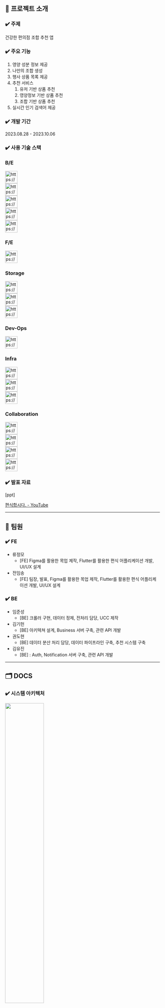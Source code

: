 ## 📌 프로젝트 소개

### ✔️ 주제

건강한 편의점 조합 추천 앱

### ✔️ 주요 기능

1. 영양 성분 정보 제공
2. 나만의 조합 생성
3. 행사 상품 목록 제공
4. 추천 서비스
    1. 유저 기반 상품 추천
    2. 영양정보 기반 상품 추천
    3. 조합 기반 상품 추천
5. 실시간 인기 검색어 제공

### ✔️ 개발 기간

2023.08.28 - 2023.10.06

### ✔️ 사용 기술 스택

### B/E

<aside>
<img src="https://spring.io/img/projects/spring-boot.svg" alt="https://spring.io/img/projects/spring-boot.svg" width="40px" />

</aside>

<aside>
<img src="https://cdn-icons-png.flaticon.com/512/5968/5968282.png" alt="https://cdn-icons-png.flaticon.com/512/5968/5968282.png" width="40px" />


</aside>

<aside>
<img src="https://cdn.icon-icons.com/icons2/2389/PNG/512/gradle_logo_icon_145224.png" alt="https://cdn.icon-icons.com/icons2/2389/PNG/512/gradle_logo_icon_145224.png" width="40px" />

</aside>

<aside>
<img src="https://www.svgrepo.com/show/452091/python.svg" alt="https://www.svgrepo.com/show/452091/python.svg" width="40px" />

</aside>

<aside>
<img src="https://cdn.icon-icons.com/icons2/2699/PNG/512/apache_spark_logo_icon_170560.png" alt="https://cdn.icon-icons.com/icons2/2699/PNG/512/apache_spark_logo_icon_170560.png" width="40px" />

</aside>

### F/E

<aside>
<img src="https://cdn.iconscout.com/icon/free/png-256/free-flutter-2038877-1720090.png" alt="https://cdn.iconscout.com/icon/free/png-256/free-flutter-2038877-1720090.png" width="40px" />

</aside>

### Storage

<aside>
<img src="https://cdn.icon-icons.com/icons2/2415/PNG/512/mysql_original_wordmark_logo_icon_146417.png" alt="https://cdn.icon-icons.com/icons2/2415/PNG/512/mysql_original_wordmark_logo_icon_146417.png" width="40px" /> 

</aside>

<aside>
<img src="https://assets.stickpng.com/images/584830b5cef1014c0b5e4a9c.png" alt="https://assets.stickpng.com/images/584830b5cef1014c0b5e4a9c.png" width="40px" />

</aside>

<aside>
<img src="https://cdn.icon-icons.com/icons2/2248/PNG/512/apache_kafka_icon_138937.png" alt="https://cdn.icon-icons.com/icons2/2248/PNG/512/apache_kafka_icon_138937.png" width="40px" /> 

</aside>

### Dev-Ops

<aside>
<img src="https://cdn-icons-png.flaticon.com/512/919/919853.png" alt="https://cdn-icons-png.flaticon.com/512/919/919853.png" width="40px" />

</aside>

### Infra

<aside>
<img src="https://static-00.iconduck.com/assets.00/aws-ec2-icon-423x512-iaajemnx.png" alt="https://static-00.iconduck.com/assets.00/aws-ec2-icon-423x512-iaajemnx.png" width="40px" />

</aside>

<aside>
<img src="https://static.invertase.io/assets/social/firebase-logo.png" alt="https://static.invertase.io/assets/social/firebase-logo.png" width="40px" />

</aside>

<aside>
<img src="https://cdn.icon-icons.com/icons2/2699/PNG/512/apache_zookeeper_logo_icon_169571.png" alt="https://cdn.icon-icons.com/icons2/2699/PNG/512/apache_zookeeper_logo_icon_169571.png" width="40px" /> 

</aside>

### Collaboration

<aside>
<img src="https://static-00.iconduck.com/assets.00/gitlab-icon-2048x1885-1o0cwkbx.png" alt="https://static-00.iconduck.com/assets.00/gitlab-icon-2048x1885-1o0cwkbx.png" width="40px" />

</aside>

<aside>
<img src="https://25322853.fs1.hubspotusercontent-eu1.net/hub/25322853/hubfs/STAGIL_January2022/Images/jira-software-logo-jira-logo-hd-png.png?width=360&name=jira-software-logo-jira-logo-hd-png.png" alt="https://25322853.fs1.hubspotusercontent-eu1.net/hub/25322853/hubfs/STAGIL_January2022/Images/jira-software-logo-jira-logo-hd-png.png?width=360&name=jira-software-logo-jira-logo-hd-png.png" width="40px" /> 

</aside>

<aside>
<img src="https://cdn.icon-icons.com/icons2/2389/PNG/512/notion_logo_icon_145025.png" alt="https://cdn.icon-icons.com/icons2/2389/PNG/512/notion_logo_icon_145025.png" width="40px" /> 

</aside>

<aside>
<img src="https://cdn-icons-png.flaticon.com/512/906/906391.png" alt="https://cdn-icons-png.flaticon.com/512/906/906391.png" width="40px" />

</aside>

### ✔️ 발표 자료

[ppt]

[편식합시다. - YouTube](https://www.youtube.com/watch?v=EsqhW0yHhcQ)

---

## 👥 팀원

### ✔️ FE

- 류정모
    - [FE] Figma를 활용한 목업 제작, Flutter를 활용한 편식 어플리케이션 개발,  UI/UX 설계
- 전임송
    - [FE] 팀장, 발표, Figma를 활용한 목업 제작, Flutter를 활용한 편식 어플리케이션 개발,  UI/UX 설계

### ✔️ BE

- 임준성
    - [BE] 크롤러 구현, 데이터 정제, 전처리 담당, UCC 제작
- 김기헌
    - [BE] 아키텍쳐 설계, Business 서버 구축, 관련 API 개발
- 권도현
    - [BE] 데이터 분산 처리 담당, 데이터 파이프라인 구축, 추천 시스템 구축
- 김유진
    - [BE] : Auth, Notification 서버 구축, 관련 API 개발

---

## 🗂️ DOCS

### ✔️ 시스템 아키텍처

<img width=50% src="/uploads/8968f73393b91769976382e76c548a6c/편식_아키텍처.png">

### ✔️ ER-Diagram

<img width=50% src="/uploads/e5aa3467013f139a3b8d7e3468a510f5/erd.png">


---

## 📱 UI/UX

### ✔️ Figma 목업


[편식 화면 설계도 Figma](https://www.figma.com/file/GxTwXO3ZQBauj2lkI0X8t6/%ED%99%94%EB%A9%B4-%EC%84%A4%EA%B3%84%EB%8F%84?type=design&node-id=0%3A1&mode=design&t=fsk9VuUYjyr0LKOS-1)

<img width=25% src="/uploads/6979f81d0c91e3f7f9e053f0b035a988/moooookup.gif">


### ✔️ 어플리케이션 UI


<h2>홈페이지<h2>
<img width=25% src="/uploads/4c024760d430453a68037d494e00b39d/homepage.gif">

<h2>검색 페이지<h2>
<img width=25% src="/uploads/4d799a5b9a559a16f120e5cefce813f1/searchpage.gif">

<h2>상세보기 페이지<h2>
<img width=25% src="/uploads/9495d3939fd23d4f7aa96d84058049bc/detailpage.gif">

<h2>상품조합 페이지<h2>
<img width=25% src="/uploads/1deee7a467d573bceb66f5974461dfa7/cartpage.gif">

<h2>로그인 페이지<h2>
<img width=25% src="/uploads/ed04a2a773393052892bc87b5361fb10/loginpage.gif">

<h2>스크랩 페이지<h2>
<img width=25% src="/uploads/2916eb1cad15d844be104ef4fbe2cb5c/scrappage.gif">
